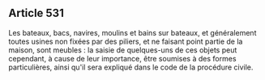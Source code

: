 Article 531
----
Les bateaux, bacs, navires, moulins et bains sur bateaux, et généralement toutes
usines non fixées par des piliers, et ne faisant point partie de la maison, sont
meubles : la saisie de quelques-uns de ces objets peut cependant, à cause de
leur importance, être soumises à des formes particulières, ainsi qu'il sera
expliqué dans le code de la procédure civile.
